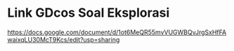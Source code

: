 # Link GDcos Soal Eksplorasi

https://docs.google.com/document/d/1ot6MeQR55mvVUGWBQvJrgSxHfFAwaixqLU30McT9Kcs/edit?usp=sharing